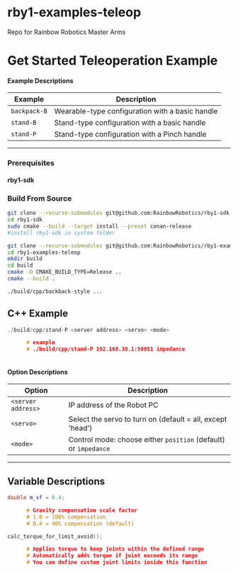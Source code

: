# rby1-examples-teleop
Repo for Rainbow Robotics Master Arms




# Get Started Teleoperation Example


#### Example Descriptions

| Example      | Description                                                                                 |
|--------------|---------------------------------------------------------------------------------------------|
| `backpack-B` | Wearable-type configuration with a basic handle                                             |
| `stand-B`    | Stand-type configuration with a basic handle                                                |
| `stand-P`    | Stand-type configuration with a Pinch handle                                                |

---

### Prerequisites

#### rby1-sdk


### Build From Source

```bash
git clone --recurse-submodules git@github.com:RainbowRobotics/rby1-sdk.git
cd rby1-sdk
sudo cmake --build --target install --preset conan-release
#install rby1-sdk in system folder
```

```bash
git clone --recurse-submodules git@github.com:RainbowRobotics/rby1-examples-teleop.git
cd rby1-examples-teleop
mkdir build
cd build
cmake -D CMAKE_BUILD_TYPE=Release ..
cmake --build .
```

```bash
./build/cpp/backback-style ...
```




## C++ Example

```c++
./build/cpp/stand-P <server address> <servo> <mode>

      # example
      # ./build/cpp/stand-P 192.168.30.1:50051 impedance
      
```

#### Option Descriptions

| Option             | Description                                                                 |
|--------------------|-----------------------------------------------------------------------------|
| `<server address>` | IP address of the Robot PC                                                  |
| `<servo>`          | Select the servo to turn on (default = all, except 'head')                  |
| `<mode>`           | Control mode: choose either `position` (default) or `impedance`             |


---

## Variable Descriptions

```c++
double m_sf = 0.4;

      # Gravity compensation scale factor
      # 1.0 = 100% compensation
      # 0.4 = 40% compensation (default)

calc_torque_for_limit_avoid();

      # Applies torque to keep joints within the defined range
      # Automatically adds torque if joint exceeds its range
      # You can define custom joint limits inside this function
      
```
